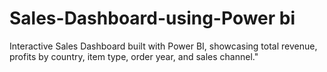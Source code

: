 # Sales-Dashboard-using-Power bi
Interactive Sales Dashboard built with Power BI, showcasing total revenue, profits by country, item type, order year, and sales channel."

